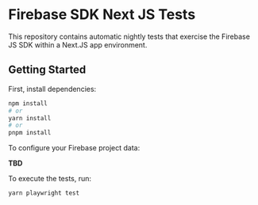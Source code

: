 # Firebase SDK Next JS Tests

This repository contains automatic nightly tests that exercise the Firebase JS SDK within a Next.JS app environment.


## Getting Started

First, install dependencies:

```bash
npm install
# or
yarn install
# or
pnpm install
```

To configure your Firebase project data:

**TBD** 

To execute the tests, run:

```bash
yarn playwright test
```

